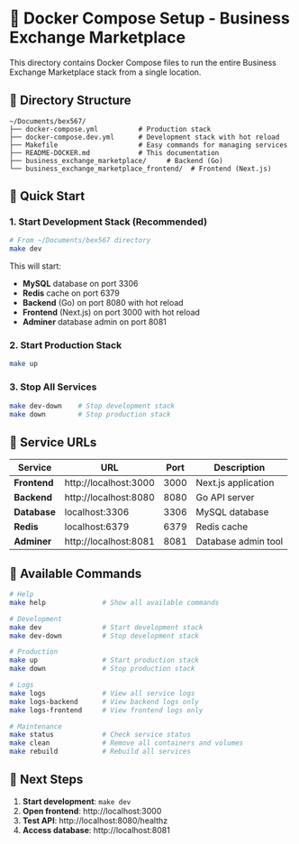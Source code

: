 # 🐳 Docker Compose Setup - Business Exchange Marketplace

This directory contains Docker Compose files to run the entire Business Exchange Marketplace stack from a single location.

## 📁 **Directory Structure**

```
~/Documents/bex567/
├── docker-compose.yml          # Production stack
├── docker-compose.dev.yml      # Development stack with hot reload
├── Makefile                    # Easy commands for managing services
├── README-DOCKER.md            # This documentation
├── business_exchange_marketplace/     # Backend (Go)
└── business_exchange_marketplace_frontend/  # Frontend (Next.js)
```

## 🚀 **Quick Start**

### **1. Start Development Stack (Recommended)**
```bash
# From ~/Documents/bex567 directory
make dev
```

This will start:
- **MySQL** database on port 3306
- **Redis** cache on port 6379
- **Backend** (Go) on port 8080 with hot reload
- **Frontend** (Next.js) on port 3000 with hot reload
- **Adminer** database admin on port 8081

### **2. Start Production Stack**
```bash
make up
```

### **3. Stop All Services**
```bash
make dev-down    # Stop development stack
make down        # Stop production stack
```

## 📱 **Service URLs**

| Service | URL | Port | Description |
|---------|-----|------|-------------|
| **Frontend** | http://localhost:3000 | 3000 | Next.js application |
| **Backend** | http://localhost:8080 | 8080 | Go API server |
| **Database** | localhost:3306 | 3306 | MySQL database |
| **Redis** | localhost:6379 | 6379 | Redis cache |
| **Adminer** | http://localhost:8081 | 8081 | Database admin tool |

## 🔧 **Available Commands**

```bash
# Help
make help              # Show all available commands

# Development
make dev               # Start development stack
make dev-down          # Stop development stack

# Production
make up                # Start production stack
make down              # Stop production stack

# Logs
make logs              # View all service logs
make logs-backend      # View backend logs only
make logs-frontend     # View frontend logs only

# Maintenance
make status            # Check service status
make clean             # Remove all containers and volumes
make rebuild           # Rebuild all services
```

## 🎯 **Next Steps**

1. **Start development**: `make dev`
2. **Open frontend**: http://localhost:3000
3. **Test API**: http://localhost:8080/healthz
4. **Access database**: http://localhost:8081

